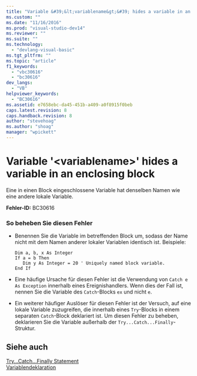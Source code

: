 ```yaml
---
title: "Variable &#39;&lt;variablename&gt;&#39; hides a variable in an enclosing block | Microsoft Docs"
ms.custom: ""
ms.date: "11/16/2016"
ms.prod: "visual-studio-dev14"
ms.reviewer: ""
ms.suite: ""
ms.technology: 
  - "devlang-visual-basic"
ms.tgt_pltfrm: ""
ms.topic: "article"
f1_keywords: 
  - "vbc30616"
  - "bc30616"
dev_langs: 
  - "VB"
helpviewer_keywords: 
  - "BC30616"
ms.assetid: e7658ebc-da45-451b-a409-a0f8915f0beb
caps.latest.revision: 8
caps.handback.revision: 8
author: "stevehoag"
ms.author: "shoag"
manager: "wpickett"
---
```

# Variable &#39;&lt;variablename&gt;&#39; hides a variable in an enclosing block
Eine in einen Block eingeschlossene Variable hat denselben Namen wie eine andere lokale Variable.  
  
 **Fehler\-ID:** BC30616  
  
### So beheben Sie diesen Fehler  
  
-   Benennen Sie die Variable im betreffenden Block um, sodass der Name nicht mit dem Namen anderer lokaler Variablen identisch ist.  Beispiele:  
  
    ```  
    Dim a, b, x As Integer  
    If a = b Then  
       Dim y As Integer = 20 ' Uniquely named block variable.  
    End If  
    ```  
  
-   Eine häufige Ursache für diesen Fehler ist die Verwendung von `Catch e As Exception` innerhalb eines Ereignishandlers.  Wenn dies der Fall ist, nennen Sie die Variable des `Catch`\-Blocks `ex` und nicht `e`.  
  
-   Ein weiterer häufiger Auslöser für diesen Fehler ist der Versuch, auf eine lokale Variable zuzugreifen, die innerhalb eines `Try`\-Blocks in einem separaten `Catch`\-Block deklariert ist.  Um diesen Fehler zu beheben, deklarieren Sie die Variable außerhalb der `Try...Catch...Finally`\-Struktur.  
  
## Siehe auch  
 [Try...Catch...Finally Statement](../../../visual-basic/language-reference/statements/try-catch-finally-statement.md)   
 [Variablendeklaration](../../../visual-basic/programming-guide/language-features/variables/variable-declaration.md)